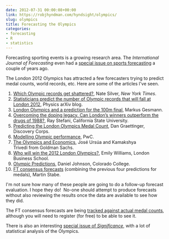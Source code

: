 ```yaml
---
date: 2012-07-31 00:00:08+00:00
link: https://robjhyndman.com/hyndsight/olympics/
slug: olympics
title: Forecasting the Olympics
categories:
- forecasting
- R
- statistics
---
```


Forecasting sporting events is a growing research area. The _International Journal of Forecasting_ even had a [special issue on sports forecasting](http://www.sciencedirect.com/science/journal/01692070/26/3) a couple of years ago.

The London 2012 Olympics has attracted a few forecasters trying to predict medal counts, world records, etc. Here are some of the articles I've seen.

  1. [Which Olympic records get shattered?](http://www.nytimes.com/2012/07/29/sunday-review/why-olympic-records-are-broken-or-not.html), Nate Silver, _New York Times_.
  2. [Statisticians predict the number of Olympic records that will fall at London 2012](http://www.technologyreview.com/view/428664/statisticians-predict-the-number-of-olympic/), Physics arXiv blog.
  3. [London Olympics and a prediction for the 100m final](http://lamages.blogspot.com.au/2012/07/london-olympics-and-prediction-for-100m.html), Markus Gesmann.
  4. [Overcoming the doping legacy. Can London’s winners outperform the drugs of 1988?](http://onlinelibrary.wiley.com/doi/10.1111/j.1740-9713.2012.00551.x/pdf), Ray Stefani, California State University.
  5. [Predicting the London Olympics Medal Count](http://www.discoverycorpsinc.com/predicting-the-olympic-medal-c/), Dan Graettinger, Discovery Corps.
  6. [Modelling Olympic performance](http://www.pwc.co.uk/en_UK/uk/assets/pdf/olympic-medals-2012.pdf), PwC.
  7. [The Olympics and Economics](http://www.goldmansachs.com/our-thinking/archive/archive-pdfs/olympics-and-economics-.pdf), José Ursúa and Kamakshya Trivedi from Goldman Sachs.
  8. [Who will win the 2012 London Olympics?](https://web.archive.org/web/20121120144510/http://emilywilliams.webs.com:80/apps/documents/), Emily Williams, London Business School.
  9. [Olympic Predictions](http://faculty1.coloradocollege.edu/~djohnson/Olympics.html), Daniel Johnson, Colorado College.
  10. [FT consensus forecasts](http://blogs.ft.com/ftdata/2012/07/26/olympic-medal-table-predictions-london-2012/) (combining the previous four predictions for medals), Martin Stabe.

I'm not sure how many of these people are going to do a follow-up forecast evaluation. I hope they do!  No-one should attempt to produce forecasts without also reviewing the results once the data are available to see how they did.

The FT consensus forecasts are being [tracked against actual medal counts](http://www.ft.com/cms/s/0/16dd8e48-d7fc-11e1-80a8-00144feabdc0.html), although you will need to register (for free) to be able to see it.

There is also an interesting [special issue of _Significance_](http://web.archive.org/web/20120830055726/http://www.significancemagazine.org:80/details/issue/1755661/Volume-9-Issue-2-April-2012.html), with a lot of statistical analysis of the Olympics.
